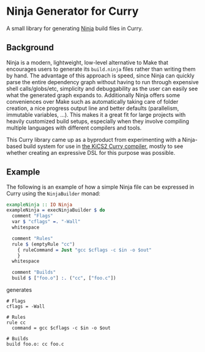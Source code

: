 # Ninja Generator for Curry

A small library for generating [Ninja](https://ninja-build.org/) build files in Curry.

## Background

Ninja is a modern, lightweight, low-level alternative to Make that encourages users to generate its `build.ninja` files rather than writing them by hand. The advantage of this approach is speed, since Ninja can quickly parse the entire dependency graph without having to run through expensive shell calls/globs/etc, simplicity and debuggability as the user can easily see what the generated graph expands to. Additionally Ninja offers some conveniences over Make such as automatically taking care of folder creation, a nice progress output line and better defaults (parallelism, immutable variables, ...). This makes it a great fit for large projects with heavily customized build setups, especially when they involve compiling multiple languages with different compilers and tools.

This Curry library came up as a byproduct from experimenting with a Ninja-based build system for use in [the KiCS2 Curry compiler](https://git.ps.informatik.uni-kiel.de/curry/kics2), mostly to see whether creating an expressive DSL for this purpose was possible.

## Example

The following is an example of how a simple Ninja file can be expressed in Curry using the `NinjaBuilder` monad:

```curry
exampleNinja :: IO Ninja
exampleNinja = execNinjaBuilder $ do
  comment "Flags"
  var $ "cflags" =. "-Wall"
  whitespace

  comment "Rules"
  rule $ (emptyRule "cc")
    { ruleCommand = Just "gcc $cflags -c $in -o $out"
    }
  whitespace

  comment "Builds"
  build $ ["foo.o"] :. ("cc", ["foo.c"])
```

generates

```ninja
# Flags
cflags = -Wall

# Rules
rule cc
  command = gcc $cflags -c $in -o $out

# Builds
build foo.o: cc foo.c
```
